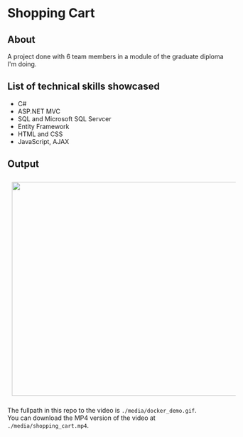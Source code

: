 # Shopping Cart

## About 
A project done with 6 team members in a module of the graduate diploma I'm doing. 

## List of technical skills showcased
- C#
- ASP.NET MVC
- SQL and Microsoft SQL Servcer
- Entity Framework
- HTML and CSS
- JavaScript, AJAX

## Output 
<center><img style="width: 600px; height: 480px; margin: 2%;" src="./media/shopping_cart.gif"></center>

The fullpath in this repo to the video is `./media/docker_demo.gif`.  
You can download the MP4 version of the video at `./media/shopping_cart.mp4`.  
